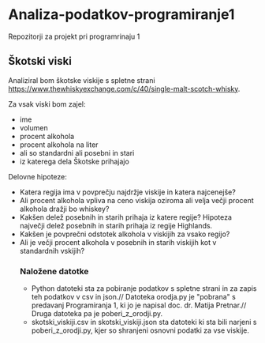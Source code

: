 # Analiza-podatkov-programiranje1
Repozitorji za projekt pri programrinaju 1 

<h2>Škotski viski</h2>

Analiziral bom škotske viskije s spletne strani https://www.thewhiskyexchange.com/c/40/single-malt-scotch-whisky.

Za vsak viski bom zajel:<ul>
  <li>ime</li>
  <li>volumen</li>
  <li>procent alkohola</li>
  <li>procent alkohola na liter</li>
  <li>ali so standardni ali posebni in stari</li>
  <li>iz katerega dela Škotske prihajajo</li>
  </ul>
  Delovne hipoteze:<ul>
  <li>Katera regija ima v povprečju najdržje viskije in katera najcenejše?</li>
  <li>Ali procent alkohola vpliva na ceno viskija oziroma ali velja večji procent alkohola dražji bo whiskey?</li>
  <li>Kakšen delež posebnih in starih prihaja iz katere regije? Hipoteza največji delež posebnih in starih prihaja iz regije Highlands.</li>
  <li>Kakšen je povprečni odstotek alkohola v viskijih za vsako regijo?</li>
  <li>Ali je večji procent alkohola v posebnih in starih viskijih kot v standardnih vskijih?</li>
<h3>Naložene datotke</h3><ul>
  <li>Python datoteki sta za pobiranje podatkov s spletne strani in za zapis teh podatkov v csv in json.//
    Datoteka orodja.py je "pobrana" s predavanj Programiranja 1,  ki jo je napisal doc. dr. Matija Pretnar.//
    Druga datoteka pa je poberi_z_orodji.py.</li>
  <li>skotski_viskiji.csv in skotski_viskiji.json sta datoteki ki sta bili narjeni s poberi_z_orodji.py, kjer so shranjeni osnovni podatki za vse viskije.</li>
  </ul>
